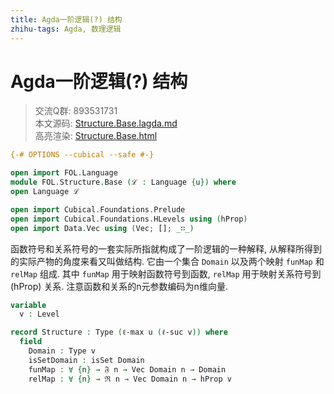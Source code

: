 ```yaml
---
title: Agda一阶逻辑(?) 结构
zhihu-tags: Agda, 数理逻辑
---
```


# Agda一阶逻辑(?) 结构

> 交流Q群: 893531731  
> 本文源码: [Structure.Base.lagda.md](https://github.com/choukh/agda-flypitch/blob/main/src/FOL/Structure/Base.lagda.md)  
> 高亮渲染: [Structure.Base.html](https://choukh.github.io/agda-flypitch/FOL.Structure.Base.html)  

```agda
{-# OPTIONS --cubical --safe #-}

open import FOL.Language
module FOL.Structure.Base (ℒ : Language {u}) where
open Language ℒ

open import Cubical.Foundations.Prelude
open import Cubical.Foundations.HLevels using (hProp)
open import Data.Vec using (Vec; []; _∷_)
```

函数符号和关系符号的一套实际所指就构成了一阶逻辑的一种解释, 从解释所得到的实际产物的角度来看又叫做结构. 它由一个集合 `Domain` 以及两个映射 `funMap` 和 `relMap` 组成. 其中 `funMap` 用于映射函数符号到函数, `relMap` 用于映射关系符号到 (hProp) 关系. 注意函数和关系的n元参数编码为n维向量.

```agda
variable
  v : Level

record Structure : Type (ℓ-max u (ℓ-suc v)) where
  field
    Domain : Type v
    isSetDomain : isSet Domain
    funMap : ∀ {n} → 𝔉 n → Vec Domain n → Domain
    relMap : ∀ {n} → ℜ n → Vec Domain n → hProp v
```
